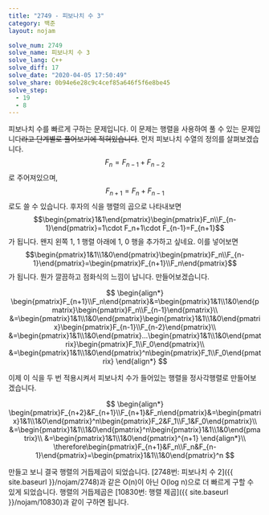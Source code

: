 ```yaml
---
title: "2749 - 피보나치 수 3"
category: 백준
layout: nojam

solve_num: 2749
solve_name: 피보나치 수 3
solve_lang: C++
solve_diff: 17
solve_date: "2020-04-05 17:50:49"
solve_share: 0b94e6e28c9c4cef85a646f5f6e8be45
solve_step:
  - 19
  - 8
---
```


피보나치 수를 빠르게 구하는 문제입니다. 이 문제는 행렬을 사용하여 풀 수 있는 문제입니다~~라고 단계별로 풀어보기에 적혀있습니다~~. 먼저 피보나치 수열의 정의를 살펴보겠습니다. $$F_n=F_{n-1}+F_{n-2}$$로 주어져있으며, $$F_{n+1}=F_n+F_{n-1}$$로도 쓸 수 있습니다. 후자의 식을 행렬의 곱으로 나타내보면 $$\begin{pmatrix}1&1\end{pmatrix}\begin{pmatrix}F_n\\F_{n-1}\end{pmatrix}=1\cdot F_n+1\cdot F_{n-1}=F_{n+1}$$가 됩니다. 왠지 왼쪽 1, 1 행렬 아래에 1, 0 행을 추가하고 싶네요. 이를 넣어보면 $$\begin{pmatrix}1&1\\1&0\end{pmatrix}\begin{pmatrix}F_n\\F_{n-1}\end{pmatrix}=\begin{pmatrix}F_{n+1}\\F_n\end{pmatrix}$$가 됩니다. 뭔가 깔끔하고 점화식의 느낌이 납니다. 만들어보겠습니다.

$$
\begin{align*}
\begin{pmatrix}F_{n+1}\\F_n\end{pmatrix}&=\begin{pmatrix}1&1\\1&0\end{pmatrix}\begin{pmatrix}F_n\\F_{n-1}\end{pmatrix}\\
&=\begin{pmatrix}1&1\\1&0\end{pmatrix}\begin{pmatrix}1&1\\1&0\end{pmatrix}\begin{pmatrix}F_{n-1}\\F_{n-2}\end{pmatrix}\\
&=\begin{pmatrix}1&1\\1&0\end{pmatrix}...\begin{pmatrix}1&1\\1&0\end{pmatrix}\begin{pmatrix}F_1\\F_0\end{pmatrix}\\
&=\begin{pmatrix}1&1\\1&0\end{pmatrix}^n\begin{pmatrix}F_1\\F_0\end{pmatrix}
\end{align*}
$$

이제 이 식을 두 번 적용시켜서 피보나치 수가 들어있는 행렬을 정사각행렬로 만들어보겠습니다.

$$
\begin{align*}
\begin{pmatrix}F_{n+2}&F_{n+1}\\F_{n+1}&F_n\end{pmatrix}&=\begin{pmatrix}1&1\\1&0\end{pmatrix}^n\begin{pmatrix}F_2&F_1\\F_1&F_0\end{pmatrix}\\
&=\begin{pmatrix}1&1\\1&0\end{pmatrix}^n\begin{pmatrix}1&1\\1&0\end{pmatrix}\\
&=\begin{pmatrix}1&1\\1&0\end{pmatrix}^{n+1}
\end{align*}\\
\therefore\begin{pmatrix}F_{n+1}&F_n\\F_n&F_{n-1}\end{pmatrix}=\begin{pmatrix}1&1\\1&0\end{pmatrix}^n
$$

만들고 보니 결국 행렬의 거듭제곱이 되었습니다. [2748번: 피보나치 수 2]({{ site.baseurl }}/nojam/2748)과 같은 O(n)이 아닌 O(log n)으로 더 빠르게 구할 수 있게 되었습니다. 행렬의 거듭제곱은 [10830번: 행렬 제곱]({{ site.baseurl }}/nojam/10830)과 같이 구하면 됩니다.
